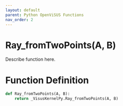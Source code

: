 ```yaml
---
layout: default
parent: Python OpenViSUS Functions
nav_order: 2
---
```


# Ray_fromTwoPoints(A, B)

Describe function here.

# Function Definition

```python
def Ray_fromTwoPoints(A, B):
    return _VisusKernelPy.Ray_fromTwoPoints(A, B)

```